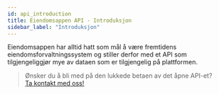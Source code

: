 ```yaml
---
id: api_introduction
title: Eiendomsappen API - Introduksjon
sidebar_label: "Introduksjon"
---
```


Eiendomsappen har alltid hatt som mål å være fremtidens eiendomsforvaltningssystem og stiller derfor med et API som tilgjengeliggjør mye av dataen som er tilgjengelig på plattformen.

>Ønsker du å bli med på den lukkede betaen av det åpne API-et?<br>
[Ta kontakt med oss!](https://eiendomsappen.com/nb/contact-us)
